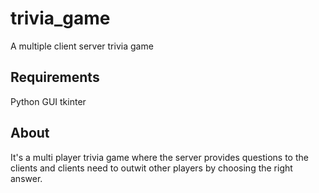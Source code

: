 # trivia_game
A multiple client server trivia game
## Requirements 
Python GUI tkinter

## About
It's a multi player trivia game where the server provides questions to the clients and clients need to outwit other players by choosing the right answer.
